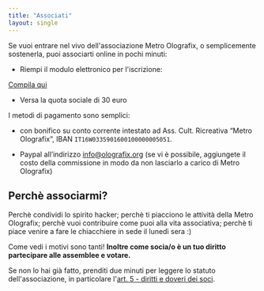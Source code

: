 ```yaml
---
title: "Associati"
layout: single
---
```


Se vuoi entrare nel vivo dell'associazione Metro Olografix, o semplicemente sostenerla, puoi associarti online in pochi minuti:

- Riempi il modulo elettronico per l'iscrizione:

<a href="https://docuseal.co/d/4cbG9PyQAhRsVL" class="bg-accent !text-white px-6 py-2 rounded-lg hover:bg-primary-dark transition-colors" target="_blank" rel="noopener">Compila qui</a>

- Versa la quota sociale di 30 euro

I metodi di pagamento sono semplici:

- con bonifico su conto corrente intestato ad Ass. Cult. Ricreativa “Metro Olografix”, IBAN `IT16W0335901600100000005051`.

- Paypal all’indirizzo [info@olografix.org](https://www.paypal.com/paypalme/olografix) (se vi è possibile, aggiungete il costo della commissione in modo da non lasciarlo a carico di Metro Olografix)

## Perchè associarmi?

Perchè condividi lo spirito hacker; perchè ti piacciono le attività della Metro Olografix; perchè vuoi contribuire come puoi alla vita associativa; perchè ti piace venire a fare le chiacchiere in sede il lunedì sera :)

Come vedi i motivi sono tanti! **Inoltre come socia/o è un tuo diritto partecipare alle assemblee e votare.**

Se non lo hai già fatto, prenditi due minuti per leggere lo statuto dell'associazione, in particolare l'[art. 5 - diritti e doveri dei soci](/associazione/statuto/#art-5--diritti-e-doveri-dei-soci).